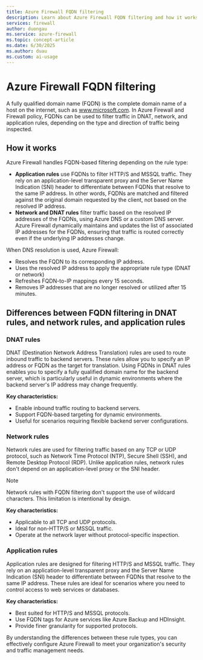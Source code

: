 ```yaml
---
title: Azure Firewall FQDN filtering
description: Learn about Azure Firewall FQDN filtering and how it works with DNAT rules, network rules, and application rules.
services: firewall
author: duongau
ms.service: azure-firewall
ms.topic: concept-article
ms.date: 6/30/2025
ms.author: duau
ms.custom: ai-usage
---
```


# Azure Firewall FQDN filtering

A fully qualified domain name (FQDN) is the complete domain name of a host on the internet, such as www.microsoft.com. In Azure Firewall and Firewall policy, FQDNs can be used to filter traffic in DNAT, network, and application rules, depending on the type and direction of traffic being inspected. 


## How it works

Azure Firewall handles FQDN-based filtering depending on the rule type: 

- **Application rules** use FQDNs to filter HTTP/S and MSSQL traffic. They rely on an application-level transparent proxy and the Server Name Indication (SNI) header to differentiate between FQDNs that resolve to the same IP address. In other words, FQDNs are matched and filtered against the original domain requested by the client, not based on the resolved IP address. 
- **Network and DNAT rules** filter traffic based on the resolved IP addresses of the FQDNs, using Azure DNS or a custom DNS server. Azure Firewall dynamically maintains and updates the list of associated IP addresses for the FQDNs, ensuring that traffic is routed correctly even if the underlying IP addresses change.

When DNS resolution is used, Azure Firewall:

- Resolves the FQDN to its corresponding IP address.
- Uses the resolved IP address to apply the appropriate rule type (DNAT or network)
- Refreshes FQDN-to-IP mappings every 15 seconds.
- Removes IP addresses that are no longer resolved or utilized after 15 minutes.  

## Differences between FQDN filtering in DNAT rules, and network rules, and application rules

### DNAT rules

DNAT (Destination Network Address Translation) rules are used to route inbound traffic to backend servers. These rules allow you to specify an IP address or FQDN as the target for translation. Using FQDNs in DNAT rules enables you to specify a fully qualified domain name for the backend server, which is particularly useful in dynamic environments where the backend server's IP address may change frequently.

**Key characteristics:**

- Enable inbound traffic routing to backend servers.
- Support FQDN-based targeting for dynamic environments.
- Useful for scenarios requiring flexible backend server configurations.


### Network rules

Network rules are used for filtering traffic based on any TCP or UDP protocol, such as Network Time Protocol (NTP), Secure Shell (SSH), and Remote Desktop Protocol (RDP). Unlike application rules, network rules don't depend on an application-level proxy or the SNI header.

> [!NOTE]  
> Network rules with FQDN filtering don't support the use of wildcard characters. This limitation is intentional by design.

**Key characteristics:**

- Applicable to all TCP and UDP protocols.
- Ideal for non-HTTP/S or MSSQL traffic.
- Operate at the network layer without protocol-specific inspection.

### Application rules

Application rules are designed for filtering HTTP/S and MSSQL traffic. They rely on an application-level transparent proxy and the Server Name Indication (SNI) header to differentiate between FQDNs that resolve to the same IP address. These rules are ideal for scenarios where you need to control access to web services or databases.

**Key characteristics:**

- Best suited for HTTP/S and MSSQL protocols.
- Use FQDN tags for Azure services like Azure Backup and HDInsight.
- Provide finer granularity for supported protocols.

By understanding the differences between these rule types, you can effectively configure Azure Firewall to meet your organization's security and traffic management needs.
